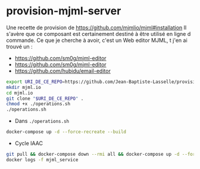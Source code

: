 # provision-mjml-server
Une recette de provision de https://github.com/mjmlio/mjml#installation
Il s'avère que ce composant est certainement destiné à être utilisé en ligne d commande.
Ce que je cherche à avoir, c'est un Web editor MJML, t j'en ai trouvé un : 

* https://github.com/sm0g/mjml-editor
* https://github.com/sm0g/mjml-editor
* https://github.com/hubidu/email-editor



```bash
export URI_DE_CE_REPO=https://github.com/Jean-Baptiste-Lasselle/provision-mjml-server/
mkdir mjml.io
cd mjml.io
git clone "$URI_DE_CE_REPO" . 
chmod +x ./operations.sh
./operations.sh
```
* Dans `./operations.sh`

```bash
docker-compose up -d --force-recreate --build 
```

* Cycle IAAC

```bash
git pull && docker-compose down --rmi all && docker-compose up -d --force-recreate --build 
docker logs -f mjml_service
```

